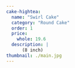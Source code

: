 ```yaml
---
cake-hightea:
  name: "Swirl Cake"
  category: "Round Cake"
  order: 1
  price:
    whole: 19.6
  description: |
      (8 inch)
thumbnail: ./main.jpg
---
```


